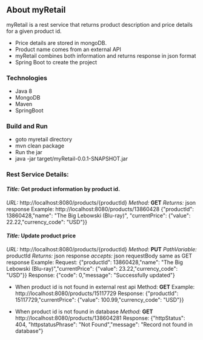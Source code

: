 ## About myRetail
myRetail is a rest service that returns product description and price details for a given product id.

 - Price details are stored in mongoDB.
 - Product name comes from an external API
 - myRetail combines both information and returns response in json format
 - Spring Boot to create the project
 
 ### Technologies
  - Java 8
  - MongoDB
  - Maven
  - SpringBoot
 
 ### Build and Run
  - goto myretail directory
  - mvn clean package
  - Run the jar
  - java -jar target/myRetail-0.0.1-SNAPSHOT.jar
 
 
 ### Rest Service Details:
 #### *Title:* Get product information by product id.
*URL:* http://localhost:8080/products/{productId}
*Method:* **GET**
 *Returns:* json response
    Example:
    http://localhost:8080/products/13860428
{"productId": 13860428,"name": "The Big Lebowski (Blu-ray)", "currentPrice": {"value": 22.22,"currency_code": "USD"}}

#### *Title:* Update product price
 *URL:* http://localhost:8080/products/{productId}
 *Method:* **PUT**
 *PathVariable:* productId
 *Returns:* json response
 *accepts:* json requestBody same as GET response
    Example:
     Request: {"productId": 13860428,"name": "The Big Lebowski (Blu-ray)","currentPrice": {"value": 23.22,"currency_code": "USD"}}
     Response: {"code": 0,"message": "Successfully updated"}

 - When product id is not found in external rest api
   Method: **GET**
   Example: 
      http://localhost:8080/products/15117729
      Response: {"productId": 15117729,"currentPrice": {"value": 100.99,"currency_code": "USD"}}
 
 - When product id is not found in database 
   *Method:* **GET**
    http://localhost:8080/products/138604281
    Response: {"httpStatus": 404, "httpstatusPhrase": "Not Found","message": "Record not found in database"}







 
